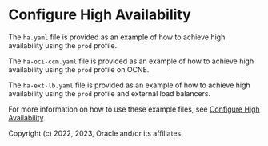 # Configure High Availability

The `ha.yaml` file is provided as an example of how to achieve high availability using the `prod` profile.

The `ha-oci-ccm.yaml` file is provided as an example of how to achieve high availability using the `prod` profile on OCNE.

The `ha-ext-lb.yaml` file is provided as an example of how to achieve high availability using the `prod` profile and external load balancers.

For more information on how to use these example files, see [Configure High Availability](https://verrazzano.io/latest/docs/customize/ha/).

Copyright (c) 2022, 2023, Oracle and/or its affiliates.
